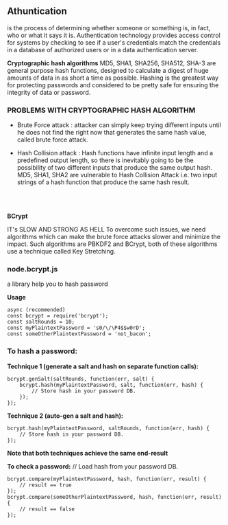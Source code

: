 ## Athuntication 
 
is the process of determining whether someone or something is, in fact, who or what it says it is. Authentication technology provides access control for systems by checking to see if a user's credentials match the credentials in a database of authorized users or in a data authentication server. 


**Cryptographic hash algorithms** MD5, SHA1, SHA256, SHA512, SHA-3 are general purpose hash functions, designed to calculate a digest of huge amounts of data in as short a time as possible. Hashing is the greatest way for protecting passwords and considered to be pretty safe for ensuring the integrity of data or password.

### PROBLEMS WITH CRYPTOGRAPHIC HASH ALGORITHM

- Brute Force attack : attacker can simply keep trying different inputs until he does not find the right now that generates the same hash value, called brute force attack.

- Hash Collision attack : Hash functions have infinite input length and a predefined output length, so there is inevitably going to be the possibility of two different inputs that produce the same output hash. MD5, SHA1, SHA2 are vulnerable to Hash Collision Attack i.e. two input strings of a hash function that produce the same hash result.

<br></br>

**BCrypt** 

IT's SLOW AND STRONG AS HELL
To overcome such issues, we need algorithms which can make the brute force attacks slower and minimize the impact. Such algorithms are PBKDF2 and BCrypt, both of these algorithms use a technique called Key Stretching.
### node.bcrypt.js

a library help you to hash password

**Usage**

```
async (recommended)
const bcrypt = require('bcrypt');
const saltRounds = 10;
const myPlaintextPassword = 's0/\/\P4$$w0rD';
const someOtherPlaintextPassword = 'not_bacon';
```

### **To hash a password:**
**Technique 1 (generate a salt and hash on separate function calls):**
```
bcrypt.genSalt(saltRounds, function(err, salt) {
    bcrypt.hash(myPlaintextPassword, salt, function(err, hash) {
        // Store hash in your password DB.
    });
});
```

**Technique 2 (auto-gen a salt and hash):**
```
bcrypt.hash(myPlaintextPassword, saltRounds, function(err, hash) {
    // Store hash in your password DB.
});
```
**Note that both techniques achieve the same end-result**

**To check a password:**
// Load hash from your password DB.
```
bcrypt.compare(myPlaintextPassword, hash, function(err, result) {
    // result == true
});
bcrypt.compare(someOtherPlaintextPassword, hash, function(err, result) {
    // result == false
});
```